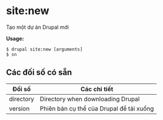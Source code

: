 # site:new
Tạo một dự án Drupal mới

**Usage:**
```
$ drupal site:new [arguments] 
$ sn  
```

## Các đối số có sẵn
Đối số | Các chi tiết
---------|-------------
directory | Directory when downloading Drupal
version | Phiên bản cụ thể của Drupal để tải xuống
